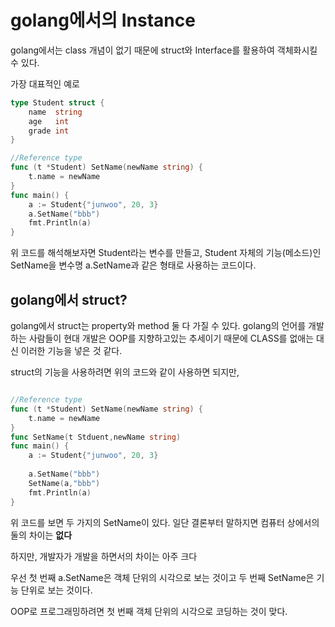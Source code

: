# golang에서의 Instance


golang에서는 class 개념이 없기 때문에 struct와 Interface를 활용하여 객체화시킬 수 있다.

가장 대표적인 예로

```go
type Student struct {
	name  string
	age   int
	grade int
}

//Reference type
func (t *Student) SetName(newName string) {
	t.name = newName
}
func main() {
	a := Student{"junwoo", 20, 3}
	a.SetName("bbb")
	fmt.Println(a)
}
```

위 코드를 해석해보자면 Student라는 변수를 만들고, Student 자체의 기능(메소드)인 SetName을 변수명 a.SetName과 같은 형태로 사용하는 코드이다.

## golang에서 struct?
golang에서 struct는 
property와 method 둘 다 가질 수 있다.
golang의 언어를 개발하는 사람들이 현대 개발은 OOP를 지향하고있는 추세이기 때문에 CLASS를 없애는 대신 이러한 기능을 넣은 것 같다.

struct의 기능을 사용하려면 위의 코드와 같이 사용하면 되지만, 

```go

//Reference type
func (t *Student) SetName(newName string) {
	t.name = newName
}
func SetName(t Stduent,newName string)
func main() {
	a := Student{"junwoo", 20, 3}
    
	a.SetName("bbb")
    SetName(a,"bbb")
	fmt.Println(a)
}
```

위 코드를 보면 두 가지의 SetName이 있다.
일단 결론부터 말하지면 컴퓨터 상에서의 둘의 차이는 **없다**

하지만, 개발자가 개발을 하면서의 차이는 아주 크다

우선 첫 번째 a.SetName은 객체 단위의 시각으로 보는 것이고
두 번째 SetName은 기능 단위로 보는 것이다.

OOP로 프로그래밍하려면 첫 번째 객체 단위의 시각으로 코딩하는 것이 맞다. 